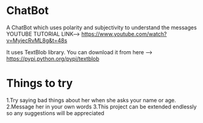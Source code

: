 # ChatBot
A ChatBot which uses polarity and subjectivity to understand the messages
YOUTUBE TUTORIAL LINK--> https://www.youtube.com/watch?v=MyjecRvML8g&t=48s


It uses TextBlob library. 
You can download it from here --> https://pypi.python.org/pypi/textblob

# Things to try
1.Try saying bad things about her when she asks your name or age.
2.Message her in your own words
3.This project can be extended endlessly so any suggestions will be appreciated
